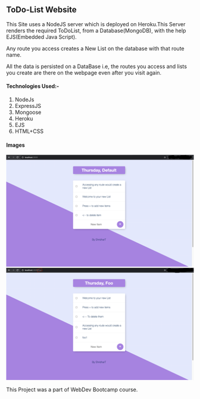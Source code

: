 ## ToDo-List Website
This Site uses a NodeJS server which is deployed on Heroku.This Server renders the required ToDoList, from a Database(MongoDB), with the help EJS(Embedded Java Script).

Any route you access creates a New List on the database with that route name.

All the data is persisted on a DataBase i.e, the routes you access and lists you create are there on the webpage even after you visit again.

#### Technologies Used:-
1. NodeJs
2. ExpressJS
3. Mongoose
4. Heroku
5. EJS
6. HTML+CSS

#### Images
![root](/images/root.png)
![foo](/images/foo.png)

This Project was a part of WebDev Bootcamp course.


